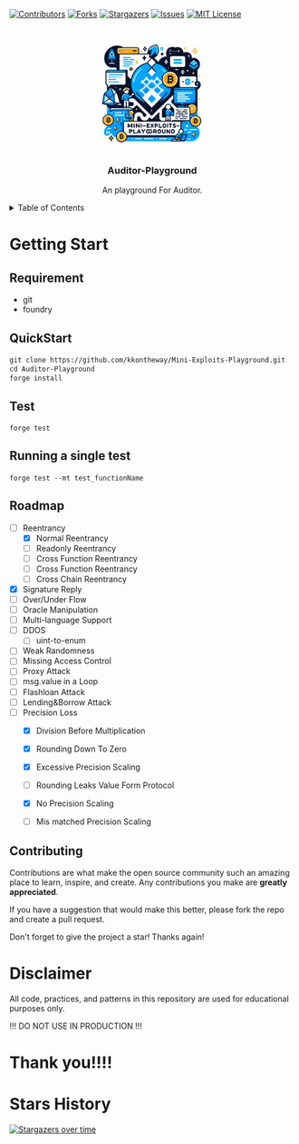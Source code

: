 [![Contributors][contributors-shield]][contributors-url]
[![Forks][forks-shield]][forks-url]
[![Stargazers][stars-shield]][stars-url]
[![Issues][issues-shield]][issues-url]
[![MIT License][license-shield]][license-url]

<!-- PROJECT LOGO -->
<br />
<div align="center">
  <a href="https://raw.githubusercontent.com/kkontheway/IMG/main/202404191806005.png">
    <img src="https://raw.githubusercontent.com/kkontheway/IMG/main/202404191806005.png" alt="Logo" width="200" height="200">
  </a>

  <h3 align="center">Auditor-Playground</h3>

  <p align="center">
    An playground For Auditor.
  </p>
</div>

<!-- TABLE OF CONTENTS -->
<details>
  <summary>Table of Contents</summary>
  <ol>
    <li>
      <a href="#getting-started">Getting Started</a>
      <ul>
        <li><a href="#Requirement">Requirement</a></li>
        <li><a href="#QuickStart">QuickStart</a></li>
      </ul>
    </li>
    <li><a href="#Test">Test</a></li>
    <li><a href="#roadmap">Roadmap</a></li>
    <li><a href="#contributing">Contributing</a></li>
    <li><a href="#license">License</a></li>
    <li><a href="#contact">Contact</a></li>
    <li><a href="#acknowledgments">Acknowledgments</a></li>
  </ol>
</details>

# Getting Start

## Requirement
- git
- foundry

## QuickStart
```
git clone https://github.com/kkontheway/Mini-Exploits-Playground.git
cd Auditor-Playground
forge install
```

## Test
```solidity
forge test
```

## Running a single test
```
forge test --mt test_functionName
```
## Roadmap

- [ ] Reentrancy
  - [x] Normal Reentrancy
  - [ ] Readonly Reentrancy
  - [ ] Cross Function Reentrancy
  - [ ] Cross Function Reentrancy
  - [ ] Cross Chain Reentrancy
- [x] Signature Reply
- [ ] Over/Under Flow
- [ ] Oracle Manipulation
- [ ] Multi-language Support
- [ ] DDOS
  - [ ] uint-to-enum
- [ ] Weak Randomness
- [ ] Missing Access Control
- [ ] Proxy Attack
- [ ] msg.value in a Loop
- [ ] Flashloan Attack
- [ ] Lending&Borrow Attack
- [ ] Precision Loss
  - [x] Division Before Multiplication
  - [x] Rounding Down To Zero
  - [x] Excessive Precision Scaling
  - [ ] Rounding Leaks Value Form Protocol
  - [x] No Precision Scaling
  - [ ] Mis matched Precision Scaling



<!-- CONTRIBUTING -->
## Contributing

Contributions are what make the open source community such an amazing place to learn, inspire, and create. Any contributions you make are **greatly appreciated**.

If you have a suggestion that would make this better, please fork the repo and create a pull request. 

Don't forget to give the project a star! Thanks again!
# Disclaimer

All code, practices, and patterns in this repository are used for educational purposes only.

!!! DO NOT USE IN PRODUCTION !!!

# Thank you!!!!

[contributors-shield]: https://img.shields.io/github/contributors/kkontheway/Mini-Exploits-Playground.svg?style=for-the-badge
[contributors-url]: https://github.com/kkontheway/Mini-Exploits-Playground/graphs/contributors
[forks-shield]: https://img.shields.io/github/forks/kkontheway/Mini-Exploits-Playground.svg?style=for-the-badge
[forks-url]: https://github.com/kkontheway/Mini-Exploits-Playground/network/members
[stars-shield]: https://img.shields.io/github/stars/kkontheway/Mini-Exploits-Playground.svg?style=for-the-badge
[stars-url]: https://github.com/kkontheway/Mini-Exploits-Playground/stargazers
[issues-shield]: https://img.shields.io/github/issues/kkontheway/Mini-Exploits-Playground.svg?style=for-the-badge
[issues-url]: https://github.com/kkontheway/Mini-Exploits-Playground/issues
[license-shield]: https://img.shields.io/github/license/kkontheway/Mini-Exploits-Playground.svg?style=for-the-badge
[license-url]: https://github.com/kkontheway/Mini-Exploits-Playground/LICENSE.txt

# Stars History

[![Stargazers over time](https://starchart.cc/kkontheway/Auditor-Playground.svg?variant=adaptive)](https://starchart.cc/kkontheway/Auditor-Playground)
